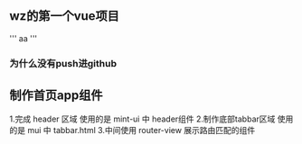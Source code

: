 ## wz的第一个vue项目
'''
aa
'''

### 为什么没有push进github

## 制作首页app组件
1.完成 header 区域 使用的是 mint-ui 中 header组件
2.制作底部tabbar区域 使用的是 mui 中 tabbar.html
3.中间使用 router-view 展示路由匹配的组件